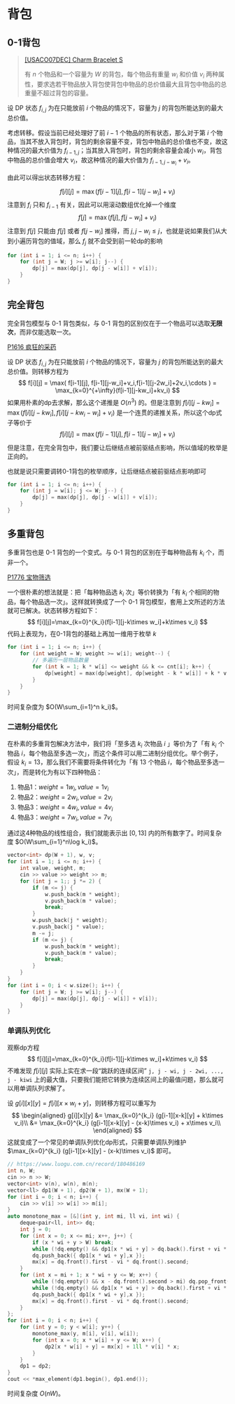 # 背包

## 0-1背包

> [[USACO07DEC] Charm Bracelet S](https://www.luogu.com.cn/problem/P2871)
>
> 有 $n$ 个物品和一个容量为 $W$ 的背包，每个物品有重量 $w_{i}$ 和价值 $v_{i}$ 两种属性，要求选若干物品放入背包使背包中物品的总价值最大且背包中物品的总重量不超过背包的容量。

设 DP 状态 $f_{i,j}$ 为在只能放前 $i$ 个物品的情况下，容量为 $j$ 的背包所能达到的最大总价值。

考虑转移。假设当前已经处理好了前 $i-1$ 个物品的所有状态，那么对于第 $i$ 个物品，当其不放入背包时，背包的剩余容量不变，背包中物品的总价值也不变，故这种情况的最大价值为 $f_{i-1,j}$；当其放入背包时，背包的剩余容量会减小 $w_{i}$，背包中物品的总价值会增大 $v_{i}$，故这种情况的最大价值为 $f_{i-1,j-w_{i}}+v_{i}$。

由此可以得出状态转移方程：

$$
f[i][j]=\max(f[i-1][j],f[i-1][j-w_{i}]+v_{i})
$$
注意到 $f_i$ 只和 $f_{i-1}$ 有关，因此可以用滚动数组优化掉一个维度
$$
f[j]=\max \left(f[j],f[j-w_i]+v_i\right)
$$
注意到 $f[j]$ 只能由 $f[j]$ 或者 $f[j-w_i]$ 推得，而 $j,j-w_i\le j$，也就是说如果我们从大到小遍历背包的值域，那么 $f_j$ 就不会受到前一轮dp的影响

```cpp
for (int i = 1; i <= n; i++) {
    for (int j = W; j >= w[i]; j--) {
        dp[j] = max(dp[j], dp[j - w[i]] + v[i]);
    }
}
```

## 完全背包

完全背包模型与 0-1 背包类似，与 0-1 背包的区别仅在于一个物品可以选取**无限次**，而非仅能选取一次。

[P1616 疯狂的采药](https://www.luogu.com.cn/problem/P1616)

设 DP 状态 $f_{i,j}$ 为在只能放前 $i$ 个物品的情况下，容量为 $j$ 的背包所能达到的最大总价值。则转移方程为
$$
f[i][j] = \max( f[i-1][j], f[i-1][j-w_i]+v_i,f[i-1][j-2w_i]+2v_i,\cdots ) = \max_{k=0}^{+\infty}(f[i-1][j-kw_i]+kv_i)
$$
如果用朴素的dp去求解，那么这个递推是 $O(n^3)$ 的。但是注意到 $f[i][j-kw_i] = \max(f[i][j-kw_i], f[i][j-kw_i-w_i]+v_i)$ 是一个连贯的递推关系，所以这个dp式子等价于
$$
f[i][j] = \max(f[i-1][j],f[i-1][j-w_i]+v_i)
$$
但是注意，在完全背包中，我们要让后继结点被前驱结点影响，所以值域的枚举是正向的。

也就是说只需要调转0-1背包的枚举顺序，让后继结点被前驱结点影响即可

```cpp
for (int i = 1; i <= n; i++) {
    for (int j = w[i]; j <= W; j--) {
        dp[j] = max(dp[j], dp[j - w[i]] + v[i]);
    }
}
```

## 多重背包

多重背包也是 0-1 背包的一个变式。与 0-1 背包的区别在于每种物品有 $k_i$ 个，而非一个。

[P1776 宝物筛选](https://www.luogu.com.cn/problem/P1776)

一个很朴素的想法就是：把「每种物品选 $k_i$ 次」等价转换为「有 $k_i$ 个相同的物品，每个物品选一次」。这样就转换成了一个 0-1 背包模型，套用上文所述的方法就可已解决。状态转移方程如下：
$$
f[i][j]=\max_{k=0}^{k_i}(f[i-1][j-k\times w_i]+k\times v_i)
$$
代码上表现为，在0-1背包的基础上再加一维用于枚举 $k$

```cpp
for (int i = 1; i <= n; i++) {
    for (int weight = W; weight >= w[i]; weight--) {
        // 多遍历一层物品数量
        for (int k = 1; k * w[i] <= weight && k <= cnt[i]; k++) {
            dp[weight] = max(dp[weight], dp[weight - k * w[i]] + k * v[i]);
        }
    }
}
```

时间复杂度为 $O(W\sum_{i=1}^n k_i)$。

### 二进制分组优化

在朴素的多重背包解决方法中，我们将「至多选 $k_i$ 次物品 $i$ 」等价为了「有 $k_i$ 个物品 $i$，每个物品至多选一次」，而这个条件可以用二进制分组优化。举个例子，假设 $k_i=13$，那么我们不需要将条件转化为「有 $13$ 个物品 $i$，每个物品至多选一次」，而是转化为有以下四种物品：

1. 物品1：$weight=1w_i,value=1v_i$
2. 物品2：$weight=2w_i,value=2v_i$
3. 物品3：$weight=4w_i,value=4v_i$
4. 物品3：$weight=7w_i,value=7v_i$

通过这4种物品的线性组合，我们就能表示出 $[0,13]$ 内的所有数字了。时间复杂度 $O(W\sum_{i=1}^n\log k_i)$。

```cpp
vector<int> dp(W + 1), w, v;
for (int i = 1; i <= n; i++) {
    int value, weight, m;
    cin >> value >> weight >> m;
    for (int j = 1;; j *= 2) {
        if (m <= j) {
            w.push_back(m * weight);
            v.push_back(m * value);
            break;
        }
        w.push_back(j * weight);
        v.push_back(j * value);
        m -= j;
        if (m <= j) {
            w.push_back(m * weight);
            v.push_back(m * value);
            break;
        }
    }
}
for (int i = 0; i < w.size(); i++) {
    for (int j = W; j >= w[i]; j--) {
        dp[j] = max(dp[j], dp[j - w[i]] + v[i]);
    }
}
```

### 单调队列优化

观察dp方程
$$
f[i][j]=\max_{k=0}^{k_i}(f[i-1][j-k\times w_i]+k\times v_i)
$$
不难发现 $f[i][j]$ 实际上实在求一段“跳跃的连续区间” `j, j - wi, j - 2wi, ..., j - kiwi` 上的最大值，只要我们能把它转换为连续区间上的最值问题，那么就可以用单调队列求解了。

设 $g[i][x][y]=f[i][x\times w_i+y]$，则转移方程可以重写为
$$
\begin{aligned}
g[i][x][y] &= \max_{k=0}^{k_i} (g[i-1][x-k][y] + k\times v_i)\\
&= \max_{k=0}^{k_i} (g[i-1][x-k][y] - (x-k)\times v_i) + x\times v_i\\
\end{aligned}
$$
这就变成了一个常见的单调队列优化dp形式，只需要单调队列维护 $\max_{k=0}^{k_i} (g[i-1][x-k][y] - (x-k)\times v_i)$ 即可。

```cpp
// https://www.luogu.com.cn/record/180486169
int n, W;
cin >> n >> W;
vector<int> v(n), w(n), m(n);
vector<ll> dp1(W + 1), dp2(W + 1), mx(W + 1);
for (int i = 0; i < n; i++) {
    cin >> v[i] >> w[i] >> m[i];
}
auto monotone_max = [&](int y, int mi, ll vi, int wi) {
    deque<pair<ll, int>> dq;
    int j = 0;
    for (int x = 0; x <= mi; x++, j++) {
        if (x * wi + y > W) break;
        while (!dq.empty() && dp1[x * wi + y] > dq.back().first + vi * (x - dq.back().second)) dq.pop_back();
        dq.push_back({ dp1[x * wi + y],x });
        mx[x] = dq.front().first - vi * dq.front().second;
    }
    for (int x = mi + 1; x * wi + y <= W; x++) {
        while (!dq.empty() && x - dq.front().second > mi) dq.pop_front();
        while (!dq.empty() && dp1[x * wi + y] > dq.back().first + vi * (x - dq.back().second)) dq.pop_back();
        dq.push_back({ dp1[x * wi + y],x });
        mx[x] = dq.front().first - vi * dq.front().second;
    }
};
for (int i = 0; i < n; i++) {
    for (int y = 0; y < w[i]; y++) {
        monotone_max(y, m[i], v[i], w[i]);
        for (int x = 0; x * w[i] + y <= W; x++) {
            dp2[x * w[i] + y] = mx[x] + 1ll * v[i] * x;
        }
    }
    dp1 = dp2;
}
cout << *max_element(dp1.begin(), dp1.end());
```

时间复杂度 $O(nW)$。
